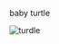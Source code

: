 baby turtle

![turdle](https://www.pixelstalk.net/wp-content/uploads/2016/05/Free-Baby-Turtle-Wallpaper-Download.jpg)
